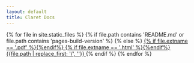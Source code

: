 ```yaml
---
layout: default
title: Claret Docs
---
```


<div class="list-group">
{% for file in site.static_files %}
	{% if file.path contains 'README.md' or file.path contains 'pages-build-version' %}
	{% else %}
	<a class="list-group-item" href="{{site.baseurl}}/{{file.path}}">
		{% if file.extname == '.pdf' %}<i class="fa fa-file-pdf-o"></i>{%endif%}
		{% if file.extname == '.html' %}<i class="fa fa-globe"></i>{%endif%}		
		{{file.path | replace_first: '/', ''}}
	</a>
	{% endif %}
{% endfor %}
</ul>
